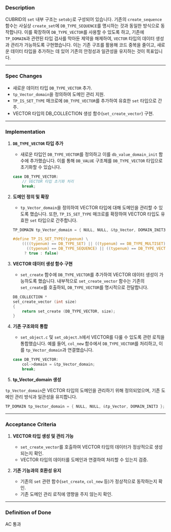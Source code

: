 ### Description

CUBRID의 `set` 내부 구조는 `setobj`로 구성되어 있습니다.
기존의 `create_sequence` 함수는 사실상 `create_set`에 `DB_TYPE_SEQUENCE`를 명시하는 것과 동일한 방식으로 동작합니다. 이를 확장하여 `DB_TYPE_VECTOR`를 사용할 수 있도록 하고, 기존에 `TP_DOMAIN`과 관련된 타입 검사를 막아둔 제약을 해제하여, `VECTOR` 타입의 데이터 생성과 관리가 가능하도록 구현했습니다.
이는 기존 구조를 활용해 코드 중복을 줄이고, 새로운 데이터 타입을 추가하는 데 있어 기존의 안정성과 일관성을 유지하는 것이 목표입니다.

---

### Spec Changes

- 새로운 데이터 타입 `DB_TYPE_VECTOR` 추가.
- `tp_Vector_domain`을 정의하여 도메인 관리 지원.
- `TP_IS_SET_TYPE` 매크로에 `DB_TYPE_VECTOR`를 추가하여 유효한 `set` 타입으로 간주.
- VECTOR 타입의 DB_COLLECTION 생성 함수(`set_create_vector`) 구현.

---

### Implementation

1. **`DB_TYPE_VECTOR` 타입 추가**

   - 새로운 타입인 `DB_TYPE_VECTOR`를 정의하고 이를 `db_value_domain_init` 함수에 추가했습니다.
     이를 통해 `DB_VALUE` 구조체를 `DB_TYPE_VECTOR` 타입으로 초기화할 수 있습니다.

   ```c
   case DB_TYPE_VECTOR:
       // VECTOR 타입 초기화 처리
       break;
   ```

2. **도메인 정의 및 확장**

   - `tp_Vector_domain`을 정의하여 VECTOR 타입에 대해 도메인을 관리할 수 있도록 했습니다.
     또한, `TP_IS_SET_TYPE` 매크로를 확장하여 VECTOR 타입도 유효한 `set` 타입으로 간주합니다.

   ```c
   TP_DOMAIN tp_Vector_domain = { NULL, NULL, &tp_Vector, DOMAIN_INIT3 };

   #define TP_IS_SET_TYPE(typenum) \
       ((((typenum) == DB_TYPE_SET) || ((typenum) == DB_TYPE_MULTISET) || \
         ((typenum) == DB_TYPE_SEQUENCE) || ((typenum) == DB_TYPE_VECTOR)) \
        ? true : false)
   ```

3. **VECTOR 데이터 생성 함수 구현**

   - `set_create` 함수에 `DB_TYPE_VECTOR`를 추가하여 VECTOR 데이터 생성이 가능하도록 했습니다.
     내부적으로 `set_create_vector` 함수는 기존의 `set_create`를 호출하되, `DB_TYPE_VECTOR`를 명시적으로 전달합니다.

   ```c
   DB_COLLECTION *
   set_create_vector (int size)
   {
       return set_create (DB_TYPE_VECTOR, size);
   }
   ```

4. **기존 구조와의 통합**

   - `set_object.c` 및 `set_object.h`에서 VECTOR를 다룰 수 있도록 관련 로직을 통합했습니다.
     예를 들어, `col_new` 함수에서 `DB_TYPE_VECTOR`를 처리하고, 이를 `tp_Vector_domain`과 연결했습니다.

   ```c
   case DB_TYPE_VECTOR:
       col->domain = &tp_Vector_domain;
       break;
   ```

5. **tp_Vector_domain 생성**

`tp_Vector_domain`은 VECTOR 타입의 도메인을 관리하기 위해 정의되었으며, 기존 도메인 관리 방식과 일관성을 유지합니다.

```c
TP_DOMAIN tp_Vector_domain = { NULL, NULL, &tp_Vector, DOMAIN_INIT3 };
```

---

### Acceptance Criteria

1. **VECTOR 타입 생성 및 관리 가능**

   - `set_create_vector`를 호출하여 VECTOR 타입의 데이터가 정상적으로 생성되는지 확인.
   - VECTOR 타입의 데이터를 도메인과 연결하여 처리할 수 있는지 검증.

2. **기존 기능과의 호환성 유지**

   - 기존의 `set` 관련 함수(`set_create`, `col_new` 등)가 정상적으로 동작하는지 확인.
   - 기존 도메인 관리 로직에 영향을 주지 않는지 확인.

---

### Definition of Done

AC 통과
